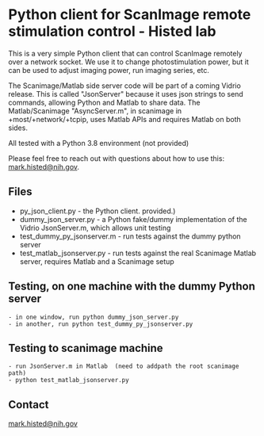 # Python client for ScanImage remote stimulation control - Histed lab

This is a very simple Python client that can control ScanImage remotely over a network socket.  We use it to change photostimulation power, but it can be used to adjust imaging power, run imaging series, etc.

The Scanimage/Matlab side server code will be part of a coming Vidrio release.
This is called "JsonServer" because it uses json strings to send commands, allowing Python and Matlab to share data.  The Matlab/Scanimage "AsyncServer.m", in scanimage in +most/+network/+tcpip, uses Matlab APIs and requires Matlab on both sides.

All tested with a Python 3.8 environment (not provided)

Please feel free to reach out with questions about how to use this: mark.histed@nih.gov.

## Files
  - py_json_client.py - the Python client. provided.)
  - dummy_json_server.py - a Python fake/dummy implementation of the Vidrio JsonServer.m, which allows unit testing
  - test_dummy_py_jsonserver.m - run tests against the dummy python server
  - test_matlab_jsonserver.py - run tests against the real Scanimage Matlab server, requires Matlab and a Scanimage setup

## Testing, on one machine with the dummy Python server

    - in one window, run python dummy_json_server.py
    - in another, run python test_dummy_py_jsonserver.py

## Testing to scanimage machine

    - run JsonServer.m in Matlab  (need to addpath the root scanimage path)
    - python test_matlab_jsonserver.py

## Contact

mark.histed@nih.gov
